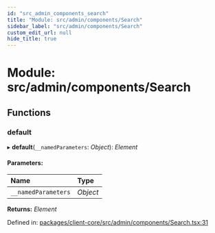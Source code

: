 ```yaml
---
id: "src_admin_components_search"
title: "Module: src/admin/components/Search"
sidebar_label: "src/admin/components/Search"
custom_edit_url: null
hide_title: true
---
```


# Module: src/admin/components/Search

## Functions

### default

▸ **default**(`__namedParameters`: *Object*): *Element*

#### Parameters:

Name | Type |
:------ | :------ |
`__namedParameters` | *Object* |

**Returns:** *Element*

Defined in: [packages/client-core/src/admin/components/Search.tsx:31](https://github.com/xr3ngine/xr3ngine/blob/673ad6a5f/packages/client-core/src/admin/components/Search.tsx#L31)
